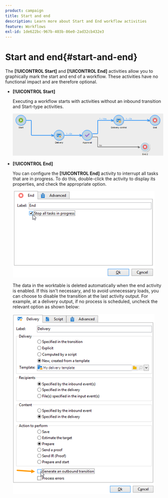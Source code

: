 ```yaml
---
product: campaign
title: Start and end
description: Learn more about Start and End workflow activities
feature: Workflows
exl-id: 1de622bc-967b-403b-86e0-2ad32cb432e3
---
```

# Start and end{#start-and-end}



The **[!UICONTROL Start]** and **[!UICONTROL End]** activities allow you to graphically mark the start and end of a workflow. These activities have no functional impact and are therefore optional.

* **[!UICONTROL Start]**

  Executing a workflow starts with activities without an inbound transition and Start-type activities.

  ![](assets/s_user_segmentation_start_stop.png)

* **[!UICONTROL End]**

  You can configure the **[!UICONTROL End]** activity to interrupt all tasks that are in progress. To do this, double-click the activity to display its properties, and check the appropriate option.

  ![](assets/s_user_segmentation_end.png)

  The data in the worktable is deleted automatically when the end activity is enabled. If this isn't necessary, and to avoid unnecessary loads, you can choose to disable the transition at the last activity output. For example, at a delivery output, if no process is scheduled, uncheck the relevant option as shown below:

  ![](assets/s_advuser_delivery_option_no_output.png)
